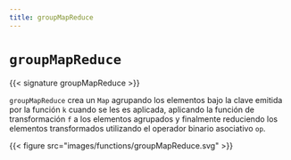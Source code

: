```yaml
---
title: groupMapReduce
---
```


# `groupMapReduce`

{{< signature groupMapReduce >}}

`groupMapReduce` crea un `Map` agrupando los elementos bajo la clave emitida por la función `k` cuando se les es aplicada, aplicando la función de transformación `f` a los elementos agrupados y finalmente reduciendo los elementos transformados utilizando el operador binario asociativo `op`.

{{< figure src="images/functions/groupMapReduce.svg" >}}
